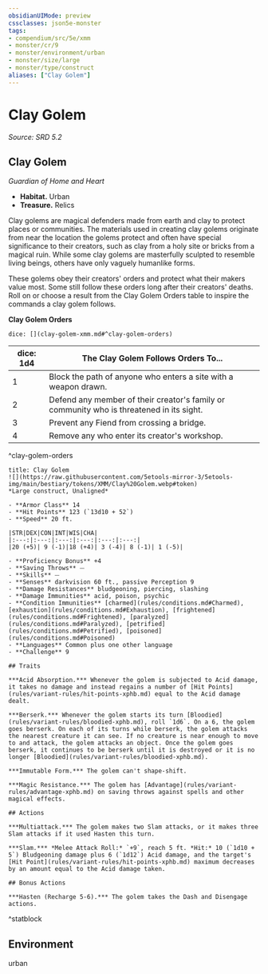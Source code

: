 ```yaml
---
obsidianUIMode: preview
cssclasses: json5e-monster
tags:
- compendium/src/5e/xmm
- monster/cr/9
- monster/environment/urban
- monster/size/large
- monster/type/construct
aliases: ["Clay Golem"]
---
```

# Clay Golem
*Source: SRD 5.2*  

## Clay Golem

*Guardian of Home and Heart*

- **Habitat.** Urban  
- **Treasure.** Relics  

Clay golems are magical defenders made from earth and clay to protect places or communities. The materials used in creating clay golems originate from near the location the golems protect and often have special significance to their creators, such as clay from a holy site or bricks from a magical ruin. While some clay golems are masterfully sculpted to resemble living beings, others have only vaguely humanlike forms.

These golems obey their creators' orders and protect what their makers value most. Some still follow these orders long after their creators' deaths. Roll on or choose a result from the Clay Golem Orders table to inspire the commands a clay golem follows.

**Clay Golem Orders**

`dice: [](clay-golem-xmm.md#^clay-golem-orders)`

| dice: 1d4 | The Clay Golem Follows Orders To... |
|-----------|-------------------------------------|
| 1 | Block the path of anyone who enters a site with a weapon drawn. |
| 2 | Defend any member of their creator's family or community who is threatened in its sight. |
| 3 | Prevent any Fiend from crossing a bridge. |
| 4 | Remove any who enter its creator's workshop. |
^clay-golem-orders

```ad-statblock
title: Clay Golem
![](https://raw.githubusercontent.com/5etools-mirror-3/5etools-img/main/bestiary/tokens/XMM/Clay%20Golem.webp#token)
*Large construct, Unaligned*

- **Armor Class** 14
- **Hit Points** 123 (`13d10 + 52`)
- **Speed** 20 ft.

|STR|DEX|CON|INT|WIS|CHA|
|:---:|:---:|:---:|:---:|:---:|:---:|
|20 (+5)| 9 (-1)|18 (+4)| 3 (-4)| 8 (-1)| 1 (-5)|

- **Proficiency Bonus** +4
- **Saving Throws** ⏤
- **Skills** ⏤
- **Senses** darkvision 60 ft., passive Perception 9
- **Damage Resistances** bludgeoning, piercing, slashing
- **Damage Immunities** acid, poison, psychic
- **Condition Immunities** [charmed](rules/conditions.md#Charmed), [exhaustion](rules/conditions.md#Exhaustion), [frightened](rules/conditions.md#Frightened), [paralyzed](rules/conditions.md#Paralyzed), [petrified](rules/conditions.md#Petrified), [poisoned](rules/conditions.md#Poisoned)
- **Languages** Common plus one other language
- **Challenge** 9

## Traits

***Acid Absorption.*** Whenever the golem is subjected to Acid damage, it takes no damage and instead regains a number of [Hit Points](rules/variant-rules/hit-points-xphb.md) equal to the Acid damage dealt.

***Berserk.*** Whenever the golem starts its turn [Bloodied](rules/variant-rules/bloodied-xphb.md), roll `1d6`. On a 6, the golem goes berserk. On each of its turns while berserk, the golem attacks the nearest creature it can see. If no creature is near enough to move to and attack, the golem attacks an object. Once the golem goes berserk, it continues to be berserk until it is destroyed or it is no longer [Bloodied](rules/variant-rules/bloodied-xphb.md).

***Immutable Form.*** The golem can't shape-shift.

***Magic Resistance.*** The golem has [Advantage](rules/variant-rules/advantage-xphb.md) on saving throws against spells and other magical effects.

## Actions

***Multiattack.*** The golem makes two Slam attacks, or it makes three Slam attacks if it used Hasten this turn.

***Slam.*** *Melee Attack Roll:* `+9`, reach 5 ft. *Hit:* 10 (`1d10 + 5`) Bludgeoning damage plus 6 (`1d12`) Acid damage, and the target's [Hit Point](rules/variant-rules/hit-points-xphb.md) maximum decreases by an amount equal to the Acid damage taken.

## Bonus Actions

***Hasten (Recharge 5-6).*** The golem takes the Dash and Disengage actions.
```
^statblock

## Environment

urban
